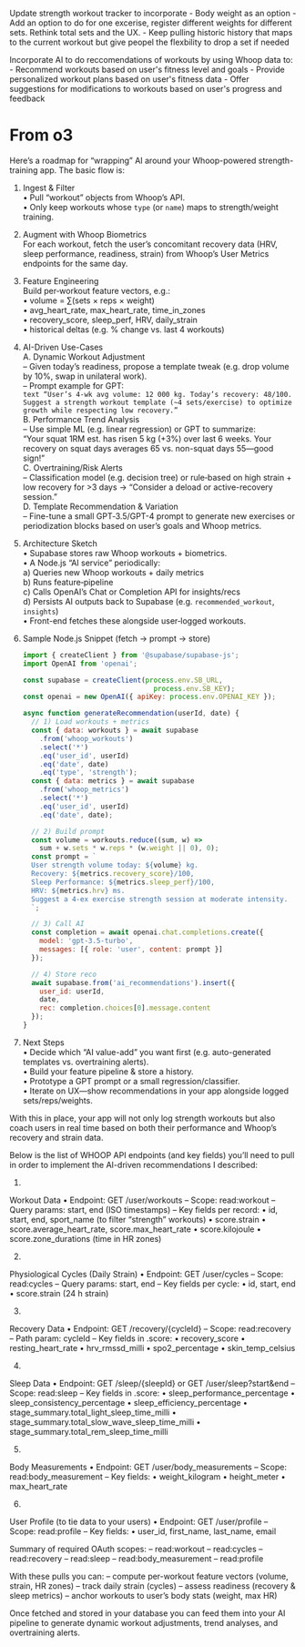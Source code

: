 Update strength workout tracker to incorporate
    - Body weight as an option
    - Add an option to do for one excerise, register different weights for different sets. Rethink total sets and the UX.
    - Keep pulling historic history that maps to the current workout but give peopel the flexbility to drop a set if needed

Incorporate AI to do reccomendations of workouts by using Whoop data to:
    - Recommend workouts based on user's fitness level and goals
    - Provide personalized workout plans based on user's fitness data
    - Offer suggestions for modifications to workouts based on user's progress and feedback
# From o3
Here’s a roadmap for “wrapping” AI around your Whoop-powered strength-training app. The basic flow is:

1. Ingest & Filter  
   • Pull “workout” objects from Whoop’s API.  
   • Only keep workouts whose `type` (or `name`) maps to strength/weight training.  

2. Augment with Whoop Biometrics  
   For each workout, fetch the user’s concomitant recovery data (HRV, sleep performance, readiness, strain) from Whoop’s User Metrics endpoints for the same day.  

3. Feature Engineering  
   Build per‐workout feature vectors, e.g.:  
   • volume = ∑(sets × reps × weight)  
   • avg_heart_rate, max_heart_rate, time_in_zones  
   • recovery_score, sleep_perf, HRV, daily_strain  
   • historical deltas (e.g. % change vs. last 4 workouts)  

4. AI-Driven Use-Cases  
   A. Dynamic Workout Adjustment  
     – Given today’s readiness, propose a template tweak (e.g. drop volume by 10%, swap in unilateral work).  
     – Prompt example for GPT:  
       ```text
       “User’s 4‐wk avg volume: 12 000 kg. Today’s recovery: 48/100.  
       Suggest a strength workout template (~4 sets/exercise) to optimize growth while respecting low recovery.”  
       ```  
   B. Performance Trend Analysis  
     – Use simple ML (e.g. linear regression) or GPT to summarize:  
       “Your squat 1RM est. has risen 5 kg (+3%) over last 6 weeks. Your recovery on squat days averages 65 vs. non-squat days 55—good sign!”  
   C. Overtraining/Risk Alerts  
     – Classification model (e.g. decision tree) or rule‐based on high strain + low recovery for >3 days → “Consider a deload or active-recovery session.”  
   D. Template Recommendation & Variation  
     – Fine-tune a small GPT‐3.5/GPT-4 prompt to generate new exercises or periodization blocks based on user’s goals and Whoop metrics.  

5. Architecture Sketch  
   • Supabase stores raw Whoop workouts + biometrics.  
   • A Node.js “AI service” periodically:  
     a) Queries new Whoop workouts + daily metrics  
     b) Runs feature‐pipeline  
     c) Calls OpenAI’s Chat or Completion API for insights/recs  
     d) Persists AI outputs back to Supabase (e.g. `recommended_workout`, `insights`)  
   • Front-end fetches these alongside user‐logged workouts.  

6. Sample Node.js Snippet (fetch → prompt → store)  
   ```js
   import { createClient } from '@supabase/supabase-js';
   import OpenAI from 'openai';

   const supabase = createClient(process.env.SB_URL, 
                                   process.env.SB_KEY);
   const openai = new OpenAI({ apiKey: process.env.OPENAI_KEY });

   async function generateRecommendation(userId, date) {
     // 1) Load workouts + metrics
     const { data: workouts } = await supabase
       .from('whoop_workouts')
       .select('*')
       .eq('user_id', userId)
       .eq('date', date)
       .eq('type', 'strength');
     const { data: metrics } = await supabase
       .from('whoop_metrics')
       .select('*')
       .eq('user_id', userId)
       .eq('date', date);

     // 2) Build prompt
     const volume = workouts.reduce((sum, w) => 
       sum + w.sets * w.reps * (w.weight || 0), 0);
     const prompt = `
     User strength volume today: ${volume} kg.
     Recovery: ${metrics.recovery_score}/100,
     Sleep Performance: ${metrics.sleep_perf}/100,
     HRV: ${metrics.hrv} ms.
     Suggest a 4-ex exercise strength session at moderate intensity.
     `;

     // 3) Call AI
     const completion = await openai.chat.completions.create({
       model: 'gpt-3.5-turbo',
       messages: [{ role: 'user', content: prompt }]
     });

     // 4) Store reco
     await supabase.from('ai_recommendations').insert({
       user_id: userId,
       date,
       rec: completion.choices[0].message.content
     });
   }
   ```

7. Next Steps  
   • Decide which “AI value-add” you want first (e.g. auto-generated templates vs. overtraining alerts).  
   • Build your feature pipeline & store a history.  
   • Prototype a GPT prompt or a small regression/classifier.  
   • Iterate on UX—show recommendations in your app alongside logged sets/reps/weights.  

With this in place, your app will not only log strength workouts but also coach users in real time based on both their performance and Whoop’s recovery and strain data.

Below is the list of WHOOP API endpoints (and key fields) you’ll need to pull in order to implement the AI-driven recommendations I described:


1. 
Workout Data
• Endpoint: GET /user/workouts
– Scope: read:workout
– Query params: start, end (ISO timestamps)
– Key fields per record:
• id, start, end, sport_name (to filter “strength” workouts)
• score.strain
• score.average_heart_rate, score.max_heart_rate
• score.kilojoule
• score.zone_durations (time in HR zones)



2. 
Physiological Cycles (Daily Strain)
• Endpoint: GET /user/cycles
– Scope: read:cycles
– Query params: start, end
– Key fields per cycle:
• id, start, end
• score.strain (24 h strain)



3. 
Recovery Data
• Endpoint: GET /recovery/{cycleId}
– Scope: read:recovery
– Path param: cycleId
– Key fields in .score:
• recovery_score
• resting_heart_rate
• hrv_rmssd_milli
• spo2_percentage
• skin_temp_celsius



4. 
Sleep Data
• Endpoint: GET /sleep/{sleepId}  or  GET /user/sleep?start&end
– Scope: read:sleep
– Key fields in .score:
• sleep_performance_percentage
• sleep_consistency_percentage
• sleep_efficiency_percentage
• stage_summary.total_light_sleep_time_milli
• stage_summary.total_slow_wave_sleep_time_milli
• stage_summary.total_rem_sleep_time_milli



5. 
Body Measurements
• Endpoint: GET /user/body_measurements
– Scope: read:body_measurement
– Key fields:
• weight_kilogram
• height_meter
• max_heart_rate



6. 
User Profile (to tie data to your users)
• Endpoint: GET /user/profile
– Scope: read:profile
– Key fields:
• user_id, first_name, last_name, email



Summary of required OAuth scopes:
– read:workout
– read:cycles
– read:recovery
– read:sleep
– read:body_measurement
– read:profile

With these pulls you can:
– compute per-workout feature vectors (volume, strain, HR zones)
– track daily strain (cycles)
– assess readiness (recovery & sleep metrics)
– anchor workouts to user’s body stats (weight, max HR)

Once fetched and stored in your database you can feed them into your AI pipeline to generate dynamic workout adjustments, trend analyses, and overtraining alerts.